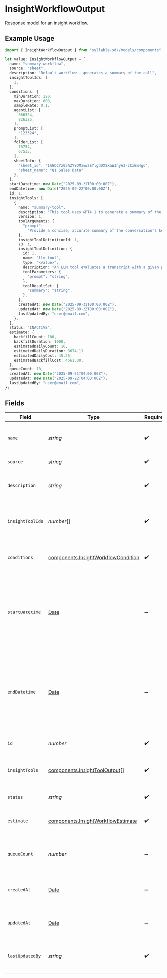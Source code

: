 # InsightWorkflowOutput

Response model for an insight workflow.

## Example Usage

```typescript
import { InsightWorkflowOutput } from "syllable-sdk/models/components";

let value: InsightWorkflowOutput = {
  name: "summary-workflow",
  source: "sheet",
  description: "Default workflow - generates a summary of the call",
  insightToolIds: [
    1,
  ],
  conditions: {
    minDuration: 120,
    maxDuration: 600,
    sampleRate: 0.1,
    agentList: [
      866324,
      826325,
    ],
    promptList: [
      "123324",
    ],
    folderList: [
      16754,
      67535,
    ],
    sheetInfo: {
      "sheet_id": "1AGOCYz05AZYYOMzow2EYlgdDXSXaWIhyA3-zCxBm4go",
      "sheet_name": "Q1 Sales Data",
    },
  },
  startDatetime: new Date("2025-09-21T00:00:00Z"),
  endDatetime: new Date("2025-09-22T00:00:00Z"),
  id: 1,
  insightTools: [
    {
      name: "summary-tool",
      description: "This tool uses GPT4.1 to generate a summary of the call",
      version: 1,
      toolArguments: {
        "prompt":
          "Provide a concise, accurate summary of the conversation's key points, focusing on the user's goal and how the agent responded",
      },
      insightToolDefinitionId: 1,
      id: 1,
      insightToolDefinition: {
        id: 1,
        name: "llm_tool",
        type: "<value>",
        description: "An LLM tool evaluates a transcript with a given prompt",
        toolParameters: {
          "prompt": "string",
        },
        toolResultSet: {
          "summary": "string",
        },
      },
      createdAt: new Date("2025-09-21T00:00:00Z"),
      updatedAt: new Date("2025-09-22T00:00:00Z"),
      lastUpdatedBy: "user@email.com",
    },
  ],
  status: "INACTIVE",
  estimate: {
    backfillCount: 100,
    backfillDuration: 1000,
    estimatedDailyCount: 10,
    estimatedDailyDuration: 3674.11,
    estimatedDailyCost: 45.25,
    estimatedBackfillCost: 4561.00,
  },
  queueCount: 10,
  createdAt: new Date("2025-09-21T00:00:00Z"),
  updatedAt: new Date("2025-09-22T00:00:00Z"),
  lastUpdatedBy: "user@email.com",
};
```

## Fields

| Field                                                                                                                                        | Type                                                                                                                                         | Required                                                                                                                                     | Description                                                                                                                                  | Example                                                                                                                                      |
| -------------------------------------------------------------------------------------------------------------------------------------------- | -------------------------------------------------------------------------------------------------------------------------------------------- | -------------------------------------------------------------------------------------------------------------------------------------------- | -------------------------------------------------------------------------------------------------------------------------------------------- | -------------------------------------------------------------------------------------------------------------------------------------------- |
| `name`                                                                                                                                       | *string*                                                                                                                                     | :heavy_check_mark:                                                                                                                           | Human-readable name of insight workflow                                                                                                      | summary-workflow                                                                                                                             |
| `source`                                                                                                                                     | *string*                                                                                                                                     | :heavy_check_mark:                                                                                                                           | Source of the workflow                                                                                                                       | agent                                                                                                                                        |
| `description`                                                                                                                                | *string*                                                                                                                                     | :heavy_check_mark:                                                                                                                           | Text description of workflow                                                                                                                 | Default workflow - generates a summary of the call                                                                                           |
| `insightToolIds`                                                                                                                             | *number*[]                                                                                                                                   | :heavy_check_mark:                                                                                                                           | Ordered list of IDs of tool configurations to be executed in the workflow                                                                    | [<br/>1<br/>]                                                                                                                                |
| `conditions`                                                                                                                                 | [components.InsightWorkflowCondition](../../models/components/insightworkflowcondition.md)                                                   | :heavy_check_mark:                                                                                                                           | Model for the conditions that trigger an insight workflow.                                                                                   |                                                                                                                                              |
| `startDatetime`                                                                                                                              | [Date](https://developer.mozilla.org/en-US/docs/Web/JavaScript/Reference/Global_Objects/Date)                                                | :heavy_minus_sign:                                                                                                                           | Target session timestamp the workflow (backfill) should start. An empty value indicates start on activation - live sessions only             | 2025-09-21T00:00:00Z                                                                                                                         |
| `endDatetime`                                                                                                                                | [Date](https://developer.mozilla.org/en-US/docs/Web/JavaScript/Reference/Global_Objects/Date)                                                | :heavy_minus_sign:                                                                                                                           | Target session timestamp the workflow (backfill) should end. An empty value indicates no end, i.e., include live sessions until deactivation | 2025-09-22T00:00:00Z                                                                                                                         |
| `id`                                                                                                                                         | *number*                                                                                                                                     | :heavy_check_mark:                                                                                                                           | Internal ID of the insight workflow                                                                                                          | 1                                                                                                                                            |
| `insightTools`                                                                                                                               | [components.InsightToolOutput](../../models/components/insighttooloutput.md)[]                                                               | :heavy_check_mark:                                                                                                                           | List of insight tool configurations used in the workflow                                                                                     |                                                                                                                                              |
| `status`                                                                                                                                     | *string*                                                                                                                                     | :heavy_check_mark:                                                                                                                           | Status of the insight workflow                                                                                                               | ACTIVE                                                                                                                                       |
| `estimate`                                                                                                                                   | [components.InsightWorkflowEstimate](../../models/components/insightworkflowestimate.md)                                                     | :heavy_check_mark:                                                                                                                           | Response model for an insight workflow.                                                                                                      |                                                                                                                                              |
| `queueCount`                                                                                                                                 | *number*                                                                                                                                     | :heavy_minus_sign:                                                                                                                           | Number of calls in the workflow queue (pending or processing)                                                                                | 10                                                                                                                                           |
| `createdAt`                                                                                                                                  | [Date](https://developer.mozilla.org/en-US/docs/Web/JavaScript/Reference/Global_Objects/Date)                                                | :heavy_minus_sign:                                                                                                                           | Timestamp at which the insight workflow was created                                                                                          | 2025-09-21T00:00:00Z                                                                                                                         |
| `updatedAt`                                                                                                                                  | [Date](https://developer.mozilla.org/en-US/docs/Web/JavaScript/Reference/Global_Objects/Date)                                                | :heavy_minus_sign:                                                                                                                           | Timestamp of most recent update to the insight workflow                                                                                      | 2025-09-22T00:00:00Z                                                                                                                         |
| `lastUpdatedBy`                                                                                                                              | *string*                                                                                                                                     | :heavy_check_mark:                                                                                                                           | Email of user who last updated Insight Workflow                                                                                              | user@email.com                                                                                                                               |